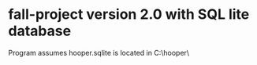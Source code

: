 
# fall-project version 2.0 with SQL lite database

Program assumes hooper.sqlite is located in C:\hooper\
